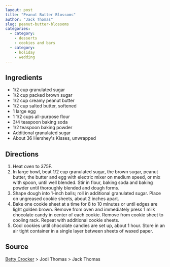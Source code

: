 ```yaml
---
layout: post
title: "Peanut Butter Blossoms"
author: "Jack Thomas"
slug: peanut-butter-blossoms
categories:
  - category:
    - desserts
    - cookies and bars
  - category:
    - holiday
    - wedding
---
```


## Ingredients

- 1/2 cup granulated sugar
- 1/2 cup packed brown sugar
- 1/2 cup creamy peanut butter
- 1/2 cup salted butter, softened
- 1 large egg
- 1 1/2 cups all-purpose flour
- 3/4 teaspoon baking soda
- 1/2 teaspoon baking powder
- Additional granulated sugar
- About 36 Hershey's Kisses, unwrapped

## Directions

1. Heat oven to 375F.
2. In large bowl, beat 1/2 cup granulated sugar, the brown sugar, peanut butter, the butter and egg with electric mixer on medium speed, or mix with spoon, until well blended. Stir in flour, baking soda and baking powder until thoroughly blended and dough forms.
3. Shape dough into 1-inch balls; roll in additional granulated sugar. Place on ungreased cookie sheets, about 2 inches apart.
4. Bake one cookie sheet at a time for 8 to 10 minutes or until edges are light golden brown. Remove from oven and immediately press 1 milk chocolate candy in center of each cookie. Remove from cookie sheet to cooling rack. Repeat with additional cookie sheets.
5. Cool cookies until chocolate candies are set up, about 1 hour. Store in an air tight container in a single layer between sheets of waxed paper.

## Source

[Betty Crocker](https://www.bettycrocker.com/recipes/classic-peanut-butter-blossom-cookies/a3563f6e-96b0-443f-ae0a-53cef4be6db6) > Jodi Thomas > Jack Thomas
